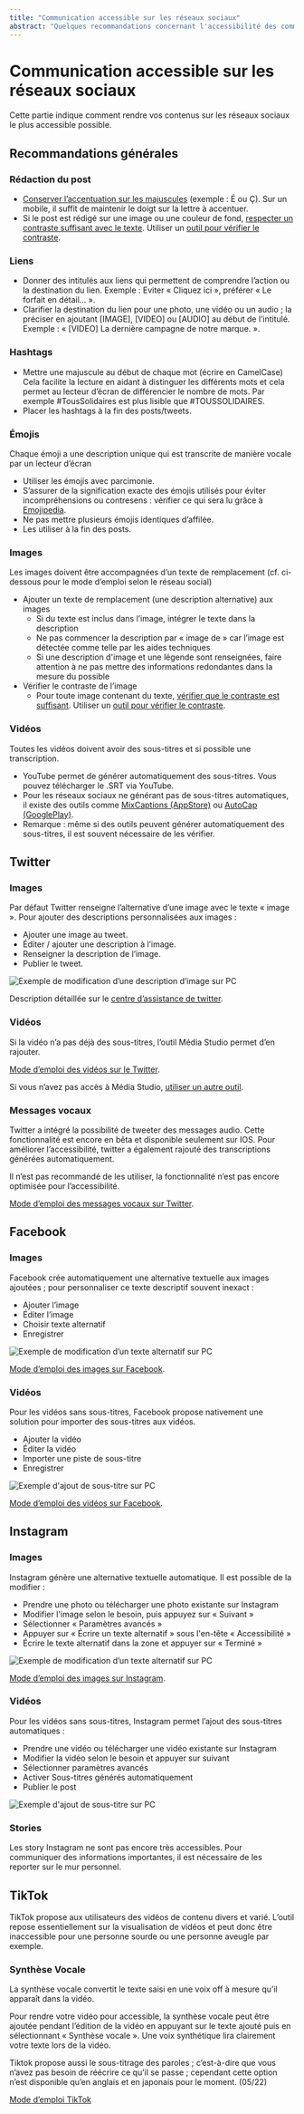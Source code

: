 ```yaml
---
title: "Communication accessible sur les réseaux sociaux"
abstract: "Quelques recommandations concernant l'accessibilité des communications sur les réseaux sociaux"
---
```


# Communication accessible sur les réseaux sociaux

Cette partie indique comment rendre vos contenus sur les réseaux sociaux le plus accessible possible.

## Recommandations générales

### Rédaction du post
- [Conserver l’accentuation sur les majuscules](/fr/contenu-et-communication/#comment-mettre-des-accents-aux-majuscules) (exemple : É ou Ç).
Sur un mobile, il suffit de maintenir le doigt sur la lettre à accentuer.
- Si le post est rédigé sur une image ou une couleur de fond, [respecter un contraste suffisant avec le texte](/fr/web/developper/couleurs-et-contrastes/#assurer-un-contraste-suffisant-entre-les-couleurs-de-premier-plan-et-de-fond).
Utiliser un [outil pour vérifier le contraste](/fr/web/outils/methodes-et-outils-de-test/mesurer-contraste-couleurs/#main-content).

### Liens
- Donner des intitulés aux liens qui permettent de comprendre l’action ou la destination du  lien. Exemple : Eviter « Cliquez ici », préférer « Le forfait en détail… ».
- Clarifier la destination du lien pour une photo, une vidéo ou un audio ; la préciser en ajoutant [IMAGE], [VIDEO] ou [AUDIO] au début de l’intitulé. Exemple : « [VIDEO] La dernière campagne de notre marque. ».

### Hashtags
- Mettre une majuscule au début de chaque mot (écrire en CamelCase) 
Cela facilite la lecture en aidant à distinguer les différents mots et cela permet au lecteur d’écran de différencier le nombre de mots.
Par exemple #TousSolidaires est plus lisible que #TOUSSOLIDAIRES.
- Placer les hashtags à la fin des posts/tweets.

### Émojis
Chaque émoji a une description unique qui est transcrite de manière vocale par un lecteur d’écran
- Utiliser les émojis avec parcimonie.
- S’assurer de la signification exacte des émojis utilisés pour éviter incompréhensions ou contresens : vérifier ce qui sera lu grâce à [Emojipedia](https://emojipedia.org/).
- Ne pas mettre plusieurs émojis identiques d’affilée.
- Les utiliser à la fin des posts.

### Images
Les images doivent être accompagnées d’un texte de remplacement (cf. ci-dessous pour le mode d’emploi selon le réseau social)
- Ajouter un texte de remplacement (une description alternative) aux images
  - Si du texte est inclus dans l’image, intégrer le texte dans la description
  - Ne pas commencer la description par « image de » car l’image est détectée comme telle par les aides techniques 
  - Si une description d'image et une légende sont renseignées, faire attention à ne pas mettre des informations redondantes dans la mesure du possible
- Vérifier le contraste de l’image
  - Pour toute image contenant du texte, [vérifier que le contraste est suffisant](/fr/web/developper/couleurs-et-contrastes/#assurer-un-contraste-suffisant-entre-les-couleurs-de-premier-plan-et-de-fond).
Utiliser un [outil pour vérifier le contraste](/fr/web/outils/methodes-et-outils-de-test/mesurer-contraste-couleurs/#main-content).

### Vidéos
Toutes les vidéos doivent avoir des sous-titres et si possible une transcription.
- YouTube permet de générer automatiquement des sous-titres. Vous pouvez télécharger le .SRT via YouTube.
- Pour les réseaux sociaux ne générant pas de sous-titres automatiques, il existe des outils comme [MixCaptions (AppStore)](https://apps.apple.com/us/app/mixcaptions-video-captions/id952426779) ou [AutoCap (GooglePlay)](https://play.google.com/store/apps/details?id=com.laika.kinetictypovid&hl=en_US&gl=US).
- Remarque : même si des outils peuvent générer automatiquement des sous-titres, il est souvent nécessaire de les vérifier.

## Twitter

### Images
Par défaut Twitter renseigne l’alternative d’une image avec le texte « image ».
Pour ajouter des descriptions personnalisées aux images :
- Ajouter une image au tweet.
- Éditer / ajouter une description à l’image.
- Renseigner la description de l’image.
- Publier le tweet.

<img src="/fr/contenu-et-communication/images/twitter-images.png" alt="Exemple de modification d’une description d’image sur PC" class="img-fluid" />

Description détaillée sur le [centre d’assistance de twitter](https://help.twitter.com/fr/using-twitter/picture-descriptions).

### Vidéos
Si la vidéo n’a pas déjà des sous-titres, l’outil Média Studio permet d’en rajouter.

[Mode d’emploi des vidéos sur le Twitter](https://help.twitter.com/fr/using-twitter/media-studio).

Si vous n’avez pas accès à Média Studio, [utiliser un autre outil](#videos).

### Messages vocaux
Twitter a intégré la possibilité de tweeter des messages audio. Cette fonctionnalité est encore en bêta et disponible seulement sur IOS. Pour améliorer l’accessibilité, twitter a également rajouté des transcriptions générées automatiquement.

Il n’est pas recommandé de les utiliser, la fonctionnalité n’est pas encore optimisée pour l’accessibilité.

[Mode d’emploi des messages vocaux sur Twitter](https://help.twitter.com/fr/using-twitter/voice-tweet).

## Facebook

### Images
Facebook crée automatiquement une alternative textuelle aux images ajoutées ;  pour personnaliser ce texte descriptif souvent inexact :
- Ajouter l’image
- Éditer l’image
- Choisir texte alternatif
- Enregistrer

<img src="/fr/contenu-et-communication/images/facebook-images.png" alt="Exemple de modification d’un texte alternatif sur PC" class="img-fluid" />

[Mode d’emploi des images sur Facebook](https://www.facebook.com/help/214124458607871?helpref=related).

### Vidéos
Pour les vidéos sans sous-titres, Facebook propose nativement une solution pour importer des sous-titres aux vidéos.
- Ajouter la vidéo
- Éditer la vidéo
- Importer une piste de sous-titre
- Enregistrer

<img src="/fr/contenu-et-communication/images/facebook-videos.png" alt="Exemple d'ajout de sous-titre sur PC" class="img-fluid" />

[Mode d’emploi des vidéos sur Facebook](https://www.facebook.com/help/261764017354370).

## Instagram

### Images
Instagram génère une alternative textuelle automatique. Il est possible de la modifier :
- Prendre une photo ou télécharger une photo existante sur Instagram
- Modifier l'image selon le besoin, puis appuyez sur « Suivant »
- Sélectionner « Paramètres avancés »
- Appuyer sur « Écrire un texte alternatif » sous l'en-tête « Accessibilité »
- Écrire le texte alternatif dans la zone et appuyer sur « Terminé »

<img src="/fr/contenu-et-communication/images/instagram-images.png" alt="Exemple de modification d’un texte alternatif sur PC" class="img-fluid" />

[Mode d’emploi des images sur Instagram](https://help.instagram.com/308605337351503).

### Vidéos
Pour les vidéos sans sous-titres, Instagram permet l’ajout des sous-titres automatiques :
- Prendre une vidéo ou télécharger une vidéo existante sur Instagram
- Modifier la vidéo selon le besoin et appuyer sur suivant
- Sélectionner paramètres avancés
- Activer Sous-titres générés automatiquement
- Publier le post

<img src="/fr/contenu-et-communication/images/instagram-videos.png" alt="Exemple d'ajout de sous-titre sur PC" class="img-fluid" />

### Stories
Les story Instagram ne sont pas encore très accessibles.
Pour communiquer des informations importantes, il est nécessaire de les reporter sur le mur personnel. 

## TikTok

TikTok propose aux utilisateurs des vidéos de contenu divers et varié. 
L’outil repose essentiellement sur la visualisation de vidéos et peut donc être inaccessible pour une personne sourde ou une personne aveugle par exemple. 

### Synthèse Vocale

La synthèse vocale convertit le texte saisi en une voix off à mesure qu’il apparaît dans la vidéo. 

Pour rendre votre vidéo pour accessible, la synthèse vocale peut être ajoutée pendant l’édition de la vidéo en appuyant sur le texte ajouté puis en sélectionnant « Synthèse vocale ». Une voix synthétique lira clairement votre texte lors de la vidéo. 

Tiktok propose aussi le sous-titrage des paroles ; c’est-à-dire que vous n’avez pas besoin de réécrire ce qu’il se passe ; cependant cette option n’est disponible qu’en anglais et en japonais pour le moment.  (05/22)


[Mode d’emploi TikTok](https://www.tiktok.com/accessibility/fr-fr/) 

